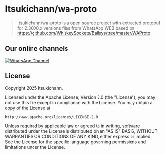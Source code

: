 # Itsukichann/wa-proto

> Itsukichann/wa-proto is a open source project with extracted protobuf for 2.3000.x versions files from WhatsApp WEB based on https://github.com/WhiskeySockets/Baileys/tree/master/WAProto

## Our online channels

[![WhatsApp Channel](https://img.shields.io/badge/WhatsApp-Channel-25D366?logo=whatsapp)](https://whatsapp.com/channel/0029Vag9VSI2ZjCocqa2lB1y)

## License

Copyright 2025 Itsukichann.

Licensed under the Apache License, Version 2.0 (the "License");
you may not use this file except in compliance with the License.
You may obtain a copy of the License at

    http://www.apache.org/licenses/LICENSE-2.0

Unless required by applicable law or agreed to in writing, software
distributed under the License is distributed on an "AS IS" BASIS,
WITHOUT WARRANTIES OR CONDITIONS OF ANY KIND, either express or implied.
See the License for the specific language governing permissions and
limitations under the License.